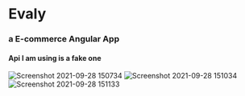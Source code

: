 # Evaly
### a E-commerce Angular App
#### Api I am using is a fake one 

![Screenshot 2021-09-28 150734](https://user-images.githubusercontent.com/65096534/135059000-47d39f3a-0629-411e-af37-9d7abdf21428.png)
![Screenshot 2021-09-28 151034](https://user-images.githubusercontent.com/65096534/135059010-67e234c8-dbdb-457f-b7a3-1381ad9077d0.png)
![Screenshot 2021-09-28 151133](https://user-images.githubusercontent.com/65096534/135059047-f228f42f-1f84-4c9d-a139-6c3882c9356b.png)
